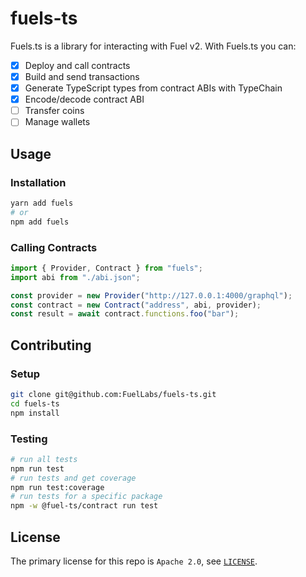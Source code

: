 # fuels-ts

Fuels.ts is a library for interacting with Fuel v2. With Fuels.ts you can:

- [x] Deploy and call contracts
- [x] Build and send transactions
- [x] Generate TypeScript types from contract ABIs with TypeChain
- [x] Encode/decode contract ABI
- [ ] Transfer coins
- [ ] Manage wallets

## Usage

### Installation

```sh
yarn add fuels
# or
npm add fuels
```

### Calling Contracts

```ts
import { Provider, Contract } from "fuels";
import abi from "./abi.json";

const provider = new Provider("http://127.0.0.1:4000/graphql");
const contract = new Contract("address", abi, provider);
const result = await contract.functions.foo("bar");
```

## Contributing

### Setup

```sh
git clone git@github.com:FuelLabs/fuels-ts.git
cd fuels-ts
npm install
```

### Testing

```sh
# run all tests
npm run test
# run tests and get coverage
npm run test:coverage
# run tests for a specific package
npm -w @fuel-ts/contract run test
```

## License

The primary license for this repo is `Apache 2.0`, see [`LICENSE`](./LICENSE).

